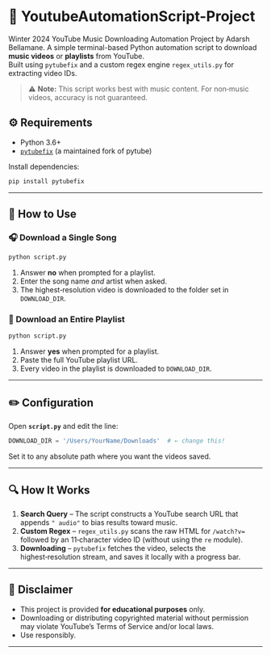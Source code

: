 # 🎵 YoutubeAutomationScript-Project
Winter 2024 YouTube Music Downloading Automation Project by Adarsh Bellamane.
A simple terminal-based Python automation script to download **music videos** or **playlists** from YouTube.  
Built using `pytubefix` and a custom regex engine `regex_utils.py` for extracting video IDs.

> ⚠️ **Note:** This script works best with music content. For non‑music videos, accuracy is not guaranteed.

## ⚙️ Requirements

- Python 3.6+
- [`pytubefix`](https://github.com/pytube/pytube) (a maintained fork of pytube)

Install dependencies:

```bash
pip install pytubefix
```

---

## 🚀 How to Use

### 🎧 Download a Single Song

```bash
python script.py
```

1. Answer **no** when prompted for a playlist.  
2. Enter the song name _and_ artist when asked.  
3. The highest‑resolution video is downloaded to the folder set in `DOWNLOAD_DIR`.

### 📃 Download an Entire Playlist

```bash
python script.py
```

1. Answer **yes** when prompted for a playlist.  
2. Paste the full YouTube playlist URL.  
3. Every video in the playlist is downloaded to `DOWNLOAD_DIR`.

---

## ✏️ Configuration

Open **`script.py`** and edit the line:

```python
DOWNLOAD_DIR = '/Users/YourName/Downloads'  # ← change this!
```

Set it to any absolute path where you want the videos saved.

---

## 🔍 How It Works

1. **Search Query** – The script constructs a YouTube search URL that appends `" audio"` to bias results toward music.
2. **Custom Regex** – `regex_utils.py` scans the raw HTML for `/watch?v=` followed by an 11‑character video ID (without using the `re` module).
3. **Downloading** – `pytubefix` fetches the video, selects the highest‑resolution stream, and saves it locally with a progress bar.

---

## 🛑 Disclaimer

- This project is provided **for educational purposes** only.  
- Downloading or distributing copyrighted material without permission may violate YouTube’s Terms of Service and/or local laws.  
- Use responsibly.

---
